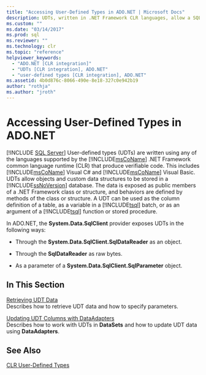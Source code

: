 ```yaml
---
title: "Accessing User-Defined Types in ADO.NET | Microsoft Docs"
description: UDTs, written in .NET Framework CLR languages, allow a SQL Server database to store objects and custom data structures. In ADO.NET, a provider exposes UDTs.
ms.custom: ""
ms.date: "03/14/2017"
ms.prod: sql
ms.reviewer: ""
ms.technology: clr
ms.topic: "reference"
helpviewer_keywords: 
  - "ADO.NET [CLR integration]"
  - "UDTs [CLR integration], ADO.NET"
  - "user-defined types [CLR integration], ADO.NET"
ms.assetid: 4b0d876c-8066-490e-8e18-327c0e942b19
author: "rothja"
ms.author: "jroth"
---
```

# Accessing User-Defined Types in ADO.NET
 [!INCLUDE [SQL Server](../../includes/applies-to-version/sqlserver.md)]
  User-defined types (UDTs) are written using any of the languages supported by the [!INCLUDE[msCoName](../../includes/msconame-md.md)] .NET Framework common language runtime (CLR) that produce verifiable code. This includes [!INCLUDE[msCoName](../../includes/msconame-md.md)] Visual C# and [!INCLUDE[msCoName](../../includes/msconame-md.md)] Visual Basic. UDTs allow objects and custom data structures to be stored in a [!INCLUDE[ssNoVersion](../../includes/ssnoversion-md.md)] database. The data is exposed as public members of a .NET Framework class or structure, and behaviors are defined by methods of the class or structure. A UDT can be used as the column definition of a table, as a variable in a [!INCLUDE[tsql](../../includes/tsql-md.md)] batch, or as an argument of a [!INCLUDE[tsql](../../includes/tsql-md.md)] function or stored procedure.  
  
 In ADO.NET, the **System.Data.SqlClient** provider exposes UDTs in the following ways:  
  
-   Through the **System.Data.SqlClient.SqlDataReader** as an object.  
  
-   Through the **SqlDataReader** as raw bytes.  
  
-   As a parameter of a **System.Data.SqlClient.SqlParameter** object.  
  
## In This Section  
 [Retrieving UDT Data](../../relational-databases/clr-integration-database-objects-user-defined-types/accessing-user-defined-types-retrieving-udt-data.md)  
 Describes how to retrieve UDT data and how to specify parameters.  
  
 [Updating UDT Columns with DataAdapters](../../relational-databases/clr-integration-database-objects-user-defined-types/accessing-user-defined-types-updating-udt-columns-with-dataadapters.md)  
 Describes how to work with UDTs in **DataSets** and how to update UDT data using **DataAdapters**.  
  
## See Also  
 [CLR User-Defined Types](../../relational-databases/clr-integration-database-objects-user-defined-types/clr-user-defined-types.md)  
  
  
